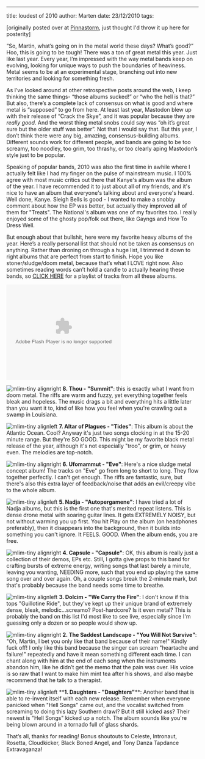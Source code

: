 ---
title: loudest of 2010
author: Marten
date: 23/12/2010
tags: 

[originally posted over at <a href="http://www.pinnastorm.com/?p=3136">Pinnastorm</a>, just thought I'd throw it up here for posterity]


“So, Martin, what’s going on in the metal world these days?  What’s good?”  Hoo, this is going to be tough!  There was a ton of great metal this year.  Just like last year.  Every year, I’m impressed with the way metal bands keep on evolving, looking for unique ways to push the boundaries of heaviness.  Metal seems to be at an experimental stage, branching out into new territories and looking for something fresh.  

As I’ve looked around at other retrospective posts around the web, I keep thinking the same things- “those albums sucked!” or “who the hell is that?”  But also, there’s a complete lack of consensus on what is good and where metal is “supposed” to go from here.  At least last year, Mastodon blew up with their release of “Crack the Skye”, and it was popular because they are *really good*.  And the worst thing metal snobs could say was “oh it’s great sure but the older stuff was better”.  Not that *I* would say that.  But this year, I don’t think there were any big, amazing, consensus-building albums.  Different sounds work for different people, and bands are going to be too screamy, too noodley, too grim, too thrashy, or too clearly aping Mastodon’s style just to be popular.

<!--more-->

Speaking of popular bands, 2010 was also the first time in awhile where I actually felt like I had my finger on the pulse of mainstream music.  I 100% agree with most music critics out there that Kanye's album was the album of the year.  I have recommended it to just about all of my friends, and it's nice to have an album that everyone's talking about and everyone's heard.  Well done, Kanye.  Sleigh Bells is good - I wanted to make a snobby comment about how the EP was better, but actually they improved all of them for "Treats".  The National's album was one of my favorites too.  I really enjoyed some of the ghosty pop/folk out there, like Gayngs and How To Dress Well.

But enough about that bullshit, here were my favorite heavy albums of the year.  Here’s a really personal list that should not be taken as consensus on anything.  Rather than droning on through a huge list, I trimmed it down to right albums that are perfect from start to finish.  Hope you like stoner/sludge/doom metal, because that’s what I LOVE right now.  Also sometimes reading words can’t hold a candle to actually hearing these bands, so [CLICK HERE](http://8tracks.com/measuredincm/loudest-metal-of-2010) for a playlist of tracks from all these albums.

<object classid="clsid:D27CDB6E-AE6D-11cf-96B8-444553540000" codebase="http://download.macromedia.com/pub/shockwave/cabs/flash/swflash.cab#version=9,0,28,0" width="300" height="250"><param name="movie" value="http://8tracks.com/mixes/201508/player_v3"><param name="allowscriptaccess" value="always"><embed src="http://8tracks.com/mixes/201508/player_v3" pluginspage="http://www.adobe.com/shockwave/download/download.cgi?P1_Prod_Version=ShockwaveFlash" type="application/x-shockwave-flash" width="300" height="250" allowscriptaccess="always" ></embed></object>

![mlim-tiny alignright](content/uploads/2010/12/thou-150x150.jpg "thou")
**8. Thou - "Summit"**: this is exactly what I want from doom metal.  The riffs are warm and fuzzy, yet everything together feels bleak and hopeless.  The music drags a bit and everything hits a little later than you want it to, kind of like how you feel when you're crawling out a swamp in Louisiana.

![mlim-tiny alignleft](content/uploads/2010/12/altar-150x150.jpg "altar")
**7. Altar of Plagues - "Tides"**: This album is about the Atlantic Ocean.  Cool?  Anyway it's just two songs clocking in at the 15-20 minute range.  But they're SO GOOD.  This might be my favorite black metal release of the year, although it's not especially "troo", or grim, or heavy even.  The melodies are top-notch.

![mlim-tiny alignright](content/uploads/2010/12/eve-150x150.jpg "eve")
**6. Ufomammut - "Eve"**: Here's a nice sludge metal concept album!  The tracks on "Eve" go from long to short to long.  They flow together perfectly.  I can't get enough.  The riffs are fantastic, sure, but there's also this extra layer of feedback/noise that adds an evil/creepy vibe to the whole album.

![mlim-tiny alignleft](content/uploads/2010/12/nadja-150x150.jpg "nadja")
**5. Nadja - "Autopergamene"**: I have tried a lot of Nadja albums, but this is the first one that's merited repeat listens.  This is dense drone metal with soaring guitar lines.  It gets EXTREMELY NOISY, but not without warming you up first.  You hit Play on the album (on headphones preferably), then it disappears into the background, then it builds into something you can't ignore.  It FEELS. GOOD.  When the album ends, you are free.   

![mlim-tiny alignright](content/uploads/2010/12/capsule-150x150.jpg "capsule")
**4. Capsule - "Capsule"**: OK, this album is really just a collection of their demos, EPs etc.  Still, I gotta give props to this band for crafting bursts of extreme energy, writing songs that last barely a minute, leaving you wanting, NEEDING more, such that you end up playing the same song over and over again.  Oh, a couple songs break the 2-minute mark, but that's probably because the band needs some time to breathe.

![mlim-tiny alignleft](content/uploads/2010/12/dolcim-150x150.jpg "dolcim")
**3. Dolcim - "We Carry the Fire"**: I don't know if this tops "Guillotine Ride", but they've kept up their unique brand of extremely dense, bleak, melodic...screamo?  Post-hardcore?  Is it even metal?  This is probably the band on this list I'd most like to see live, especially since I'm guessing only a dozen or so people would show up.

![mlim-tiny alignright](content/uploads/2010/12/saddest-150x150.jpg "saddest")
**2. The Saddest Landscape - "You Will Not Survive"**: "Oh, Martin, I bet you only like that band because of their name!"  Kindly fuck off!  I only like this band because the singer can scream "heartache and failure!" repeatedly and have it mean something different each time.  I can chant along with him at the end of each song when the instruments abandon him, like he didn’t get the memo that the pain was over.  His voice is so raw that I want to make him mint tea after his shows, and also maybe recommend that he talk to a therapist.

![mlim-tiny alignleft](content/uploads/2010/12/daughters-150x150.jpg "daughters")
\*\***1. Daughters - "Daughters"**\*\*: Another band that is able to re-invent itself with each new release.  Remember when everyone panicked when "Hell Songs" came out, and the vocalist switched from screaming to doing this lazy Southern drawl?  But it still kicked ass?  Their newest is "Hell Songs" kicked up a notch.  The album sounds like you're being blown around in a tornado full of glass shards.


That’s all, thanks for reading!  Bonus shoutouts to Celeste, Intronaut, Rosetta, Cloudkicker, Black Boned Angel, and Tony Danza Tapdance Extravaganza!
